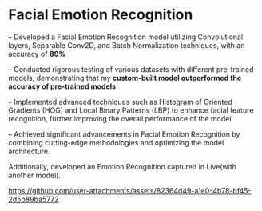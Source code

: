 # Facial Emotion Recognition

– Developed a Facial Emotion Recognition model utilizing Convolutional layers, Separable Conv2D, and
Batch Normalization techniques, with an accuracy of **89%**

– Conducted rigorous testing of various datasets with different pre-trained models, demonstrating that
my **custom-built model outperformed the accuracy of pre-trained models**.

– Implemented advanced techniques such as Histogram of Oriented Gradients (HOG) and Local Binary Patterns
(LBP) to enhance facial feature recognition, further improving the overall performance of the model.

– Achieved significant advancements in Facial Emotion Recognition by combining cutting-edge methodologies and
optimizing the model architecture.

Additionally, developed an Emotion Recognition captured in Live(with another model). 


https://github.com/user-attachments/assets/82364d49-a1e0-4b78-bf45-2d5b89ba5772


